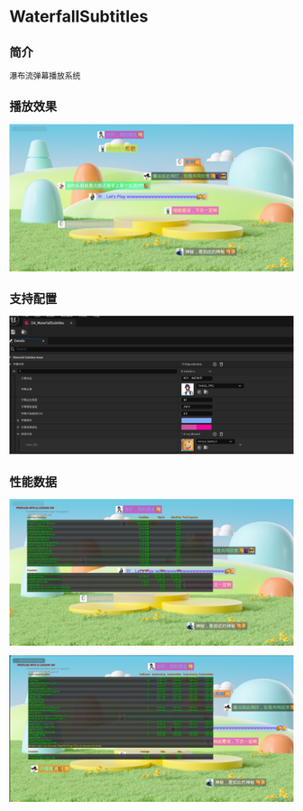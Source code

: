# WaterfallSubtitles
## 简介
瀑布流弹幕播放系统
## 播放效果
![alt text](f3f40dbdac4c8a2d9119ad50eee57dd.png)

## 支持配置
![alt text](cea87bf16bced1a9cc2a2a5b84aa862.png)

## 性能数据
![alt text](900aaf35cb386d13dfdd104ebf74066.png)

![alt text](24abf92016fc854c64b3075875bdb01.png)